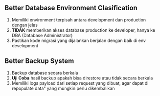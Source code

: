 ## Better Database Environment Clasification
1. Memiliki environment terpisah antara development dan production dengan jelas
2. **TIDAK** memberikan akses database production ke developer, hanya ke DBA (Database Administrator)
3. Pastikan kode migrasi yang dijalankan berjalan dengan baik di env development

## Better Backup System
1. Backup database secara berkala
2. **Uji Coba** hasil backup apakah bisa direstore atau tidak secara berkala
3. Memiliki logs payload dari setiap request yang dibuat, agar dapat di repopulate data" yang mungkin perlu dikembalikan
